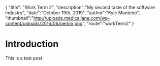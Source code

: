 {
    "title": "Work Term 2",
    "description":"My second taste of the software industry",
    "date":"October 19th, 2019",
    "author":"Kyle Monteiro",
    "thumbnail":"http://uploads.medicaljane.com/wp-content/uploads/2016/06/perkin.png",
    "route":"workTerm2"
}

# Introduction

This is a test post